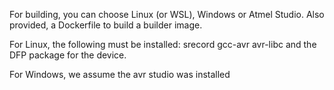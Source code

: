 For building, you can choose Linux (or WSL), Windows or Atmel Studio.
Also provided, a Dockerfile to build a builder image.

For Linux, the following must be installed:
srecord gcc-avr avr-libc and the DFP package for the device.


For Windows, we assume the avr studio was installed